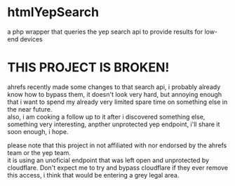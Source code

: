 # htmlYepSearch
a php wrapper that queries the yep search api to provide results for low-end devices

# THIS PROJECT IS BROKEN!
ahrefs recently made some changes to that search api, i probably already know how to bypass them, it doesn't look very hard, but annoying enough that i want to spend my already very limited spare time on something else in the near future.  
also, i am cooking a follow up to it after i discovered something else, something very interesting, anpther unprotected yep endpoint, i'll share it soon enough, i hope.
  
please note that this project in not affiliated with nor endorsed by the ahrefs team or the yep team.  
it is using an unoficial endpoint that was left open and unprotected by cloudflare. Don't expect me to try and bypass cloudflare if they ever remove this access, i think that would be entering a grey legal area.
